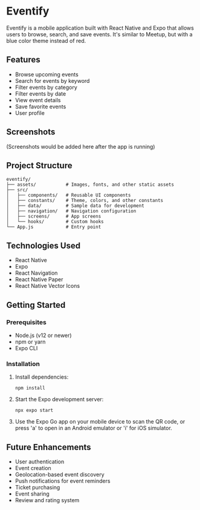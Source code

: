 # Eventify

Eventify is a mobile application built with React Native and Expo that allows users to browse, search, and save events. It's similar to Meetup, but with a blue color theme instead of red.

## Features

- Browse upcoming events
- Search for events by keyword
- Filter events by category
- Filter events by date
- View event details
- Save favorite events
- User profile

## Screenshots

(Screenshots would be added here after the app is running)

## Project Structure

```
eventify/
├── assets/           # Images, fonts, and other static assets
├── src/
│   ├── components/   # Reusable UI components
│   ├── constants/    # Theme, colors, and other constants
│   ├── data/         # Sample data for development
│   ├── navigation/   # Navigation configuration
│   ├── screens/      # App screens
│   └── hooks/        # Custom hooks
└── App.js            # Entry point
```

## Technologies Used

- React Native
- Expo
- React Navigation
- React Native Paper
- React Native Vector Icons

## Getting Started

### Prerequisites

- Node.js (v12 or newer)
- npm or yarn
- Expo CLI

### Installation

1. Install dependencies:
   ```
   npm install
   ```

2. Start the Expo development server:
   ```
   npx expo start
   ```

3. Use the Expo Go app on your mobile device to scan the QR code, or press 'a' to open in an Android emulator or 'i' for iOS simulator.

## Future Enhancements

- User authentication
- Event creation
- Geolocation-based event discovery
- Push notifications for event reminders
- Ticket purchasing
- Event sharing
- Review and rating system 